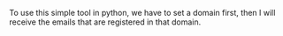To use this simple tool in python, we have to set a domain first, then I will receive the emails that are registered in that domain.
